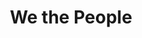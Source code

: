 ---
pid: ch1023
title: We the People
location_transcription: Historic Building
coordinates: "[-75.163391689991, 39.952385300897]"
zipcode: '19119'
gen_neighborhood: Northwest Philadelphia
neighborhood: Mount Airy
outside_phl: 
age: '26'
age_range: 20-29
instagram: 
image_file_name: ch_1023.jpg
proposal_transcription: |-
  Project a contemporary art piece addressing //we the people// and the unity struggle of 2017 on a histone building.
  -Mean to rewind ppl of our past struggles and how to get through the current issues
topic: Unity
topic_summary: 0, 0
type: Building
keywords_other: 
credit: Victoria Edwards
image_labels: 
twitter: 
facebook: 
permalink: "/monuments/ch1023/"
layout: item-page
---